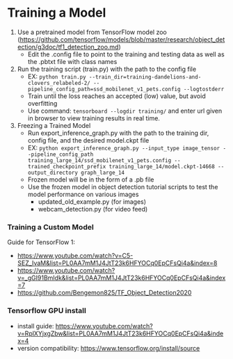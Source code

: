 # Training a Model
1. Use a pretrained model from TensorFlow model zoo (https://github.com/tensorflow/models/blob/master/research/object_detection/g3doc/tf1_detection_zoo.md)
    - Edit the .config file to point to the training and testing data as well as the .pbtxt file with class names
2. Run the training script (train.py) with the path to the config file
    - EX: `python train.py --train_dir=training-dandelions-and-clovers_relabeled-2/ --pipeline_config_path=ssd_mobilenet_v1_pets.config --logtostderr`
    - Train until the loss reaches an accepted (low) value, but avoid overfitting
    - Use command: `tensorboard --logdir training/` and enter url given in browser to view training results in real time.
3. Freezing a Trained Model
    - Run export_inference_graph.py with the path to the training dir, config file, and the desired model.ckpt file
    - EX: `python export_inference_graph.py --input_type image_tensor --pipeline_config_path training_large_14/ssd_mobilenet_v1_pets.config --trained_checkpoint_prefix training_large_14/model.ckpt-14668 --output_directory graph_large_14`
    - Frozen model will be in the form of a .pb file
    - Use the frozen model in object detection tutorial scripts to test the model performance on various images
        - updated_old_example.py (for images)
        - webcam_detection.py (for video feed)


### Training a Custom Model
Guide for TensorFlow 1:
- https://www.youtube.com/watch?v=C5-SEZ_IvaM&list=PL0AA7mM1J4JtT23k6HFYOCq0EpCFsQi4a&index=8
- https://www.youtube.com/watch?v=_gGI91BmIdk&list=PL0AA7mM1J4JtT23k6HFYOCq0EpCFsQi4a&index=7
- https://github.com/Bengemon825/TF_Object_Detection2020

### Tensorflow GPU install
- install guide: https://www.youtube.com/watch?v=RplXYjxgZbw&list=PL0AA7mM1J4JtT23k6HFYOCq0EpCFsQi4a&index=4
- version compatibility: https://www.tensorflow.org/install/source